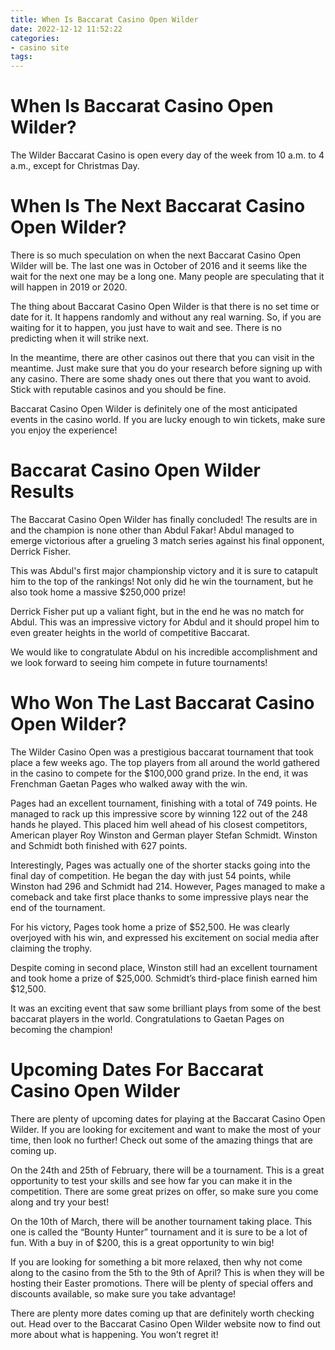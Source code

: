 ```yaml
---
title: When Is Baccarat Casino Open Wilder
date: 2022-12-12 11:52:22
categories:
- casino site
tags:
---
```



#  When Is Baccarat Casino Open Wilder?

The Wilder Baccarat Casino is open every day of the week from 10 a.m. to 4 a.m., except for Christmas Day.

#  When Is The Next Baccarat Casino Open Wilder?

There is so much speculation on when the next Baccarat Casino Open Wilder will be. The last one was in October of 2016 and it seems like the wait for the next one may be a long one. Many people are speculating that it will happen in 2019 or 2020.

The thing about Baccarat Casino Open Wilder is that there is no set time or date for it. It happens randomly and without any real warning. So, if you are waiting for it to happen, you just have to wait and see. There is no predicting when it will strike next.

In the meantime, there are other casinos out there that you can visit in the meantime. Just make sure that you do your research before signing up with any casino. There are some shady ones out there that you want to avoid. Stick with reputable casinos and you should be fine.

Baccarat Casino Open Wilder is definitely one of the most anticipated events in the casino world. If you are lucky enough to win tickets, make sure you enjoy the experience!

#  Baccarat Casino Open Wilder Results

The Baccarat Casino Open Wilder has finally concluded! The results are in and the champion is none other than Abdul Fakar! Abdul managed to emerge victorious after a grueling 3 match series against his final opponent, Derrick Fisher.

This was Abdul's first major championship victory and it is sure to catapult him to the top of the rankings! Not only did he win the tournament, but he also took home a massive $250,000 prize!

Derrick Fisher put up a valiant fight, but in the end he was no match for Abdul. This was an impressive victory for Abdul and it should propel him to even greater heights in the world of competitive Baccarat.

We would like to congratulate Abdul on his incredible accomplishment and we look forward to seeing him compete in future tournaments!

#  Who Won The Last Baccarat Casino Open Wilder?

The Wilder Casino Open was a prestigious baccarat tournament that took place a few weeks ago. The top players from all around the world gathered in the casino to compete for the $100,000 grand prize. In the end, it was Frenchman Gaetan Pages who walked away with the win.

Pages had an excellent tournament, finishing with a total of 749 points. He managed to rack up this impressive score by winning 122 out of the 248 hands he played. This placed him well ahead of his closest competitors, American player Roy Winston and German player Stefan Schmidt. Winston and Schmidt both finished with 627 points.

Interestingly, Pages was actually one of the shorter stacks going into the final day of competition. He began the day with just 54 points, while Winston had 296 and Schmidt had 214. However, Pages managed to make a comeback and take first place thanks to some impressive plays near the end of the tournament.

For his victory, Pages took home a prize of $52,500. He was clearly overjoyed with his win, and expressed his excitement on social media after claiming the trophy.

Despite coming in second place, Winston still had an excellent tournament and took home a prize of $25,000. Schmidt’s third-place finish earned him $12,500.

It was an exciting event that saw some brilliant plays from some of the best baccarat players in the world. Congratulations to Gaetan Pages on becoming the champion!

#  Upcoming Dates For Baccarat Casino Open Wilder

There are plenty of upcoming dates for playing at the Baccarat Casino Open Wilder. If you are looking for excitement and want to make the most of your time, then look no further! Check out some of the amazing things that are coming up.

On the 24th and 25th of February, there will be a tournament. This is a great opportunity to test your skills and see how far you can make it in the competition. There are some great prizes on offer, so make sure you come along and try your best!

On the 10th of March, there will be another tournament taking place. This one is called the “Bounty Hunter” tournament and it is sure to be a lot of fun. With a buy in of $200, this is a great opportunity to win big!

If you are looking for something a bit more relaxed, then why not come along to the casino from the 5th to the 9th of April? This is when they will be hosting their Easter promotions. There will be plenty of special offers and discounts available, so make sure you take advantage!

There are plenty more dates coming up that are definitely worth checking out. Head over to the Baccarat Casino Open Wilder website now to find out more about what is happening. You won’t regret it!